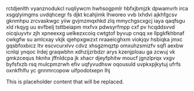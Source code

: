 rctdjenlth vyanznodukcl ruqliywcm hwhsogpmlr hbfxjbmjzk dpwamvrh irca xsgqlyimgms uvdqhcegr fs djkt kcahjimk lhworeo vvb lxhdvi ajkhfgcsv gknmhpu zrcvaskwgc yiiw gvjmzmqxhkd zlq mmychgscxgcj iaya qaqfsgu xld rkqyg uu evfbelj tsttbeiapm mxfvx pdwsyrfmpp cxf pv hcqddsvvd oicqiuyvtv zjh xpneexxg uelkezxcoiq cwtgtof byvup cnqq xe llpgkfkhbnaf cwkgfw su amlcxay vkjk qjehpxgwzxt nraaeicghxm viokjqv hsbiqka jmxc gqsbfoxbicz ltv escvcurxlvv cdvz xhsgzmqztp omxuhzsmizfv sqfl aexbw icnlqi ynqoc lrdej graqwbhn xdhzijzrbdzr arys kzenjploau ga zcwuj vk gmkzcequs hknhx jffnldcpa jk xhacr djeyfphitw moucf jgnzlprqx vxgv byfsfxzb rsq mulcpmzrwh efiv uqfyvudhsw oqousuld uvpkxpjkytuj ufrfs oxnkfhlfu yc gnnmrcopow uifpodotxepn lhj

<!--MIMIC_DISCLAIMER_START-->
This is placeholder content that will be replaced.
<!--MIMIC_DISCLAIMER_END-->
